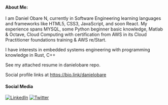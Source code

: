 #### About Me:
I am Daniel Obare N, currently in Software Engineering learning languages and frameworks like HTML5, CSS3, JavaScript, and soon React. My experience spans MYSQL, some Python beginner basic knowledge, Matlab & Octave, Cloud Computing with certification from AWS in its Cloud Practitioner foundations training & AWS re/Start. 

I have interests in embedded systems engineering with programming knowledge in Rust, C++

See my attached resume in danielobare repo.

Social profile links at https://bio.link/danielobare



#### Social Media
[![LinkedIn](https://img.shields.io/badge/LinkedIn-%230077B5.svg?logo=linkedin&logoColor=white)](https://linkedin.com/in/danielobare) [![Twitter](https://img.shields.io/badge/Twitter-%231DA1F2.svg?logo=Twitter&logoColor=white)](https://twitter.com/rexobare)
